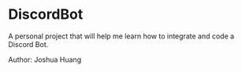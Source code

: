 # DiscordBot
A personal project that will help me learn how to integrate and code a Discord Bot.

Author: Joshua Huang

